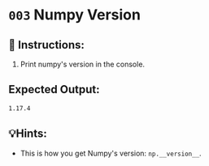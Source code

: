# `003` Numpy Version

## 📝 Instructions:

1. Print numpy's version in the console.

## Expected Output:

```bash
1.17.4
```

## 💡Hints:

+ This is how you get Numpy's version: `np.__version__`.
